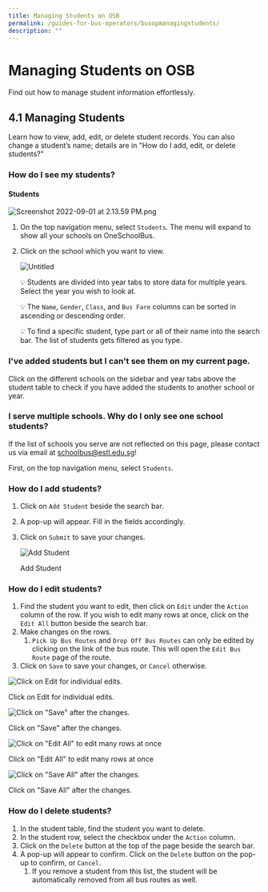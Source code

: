 ```yaml
---
title: Managing Students on OSB
permalink: /guides-for-bus-operators/busopmanagingstudents/
description: ""
---
```

# Managing Students on OSB 
Find out how to manage student information effortlessly.

## 4.1 Managing Students
Learn how to view, add, edit, or delete student records.
You can also change a student’s name; details are in "How do I add, edit, or delete students?"

### How do I see my students?

#### Students

![Screenshot 2022-09-01 at 2.13.59 PM.png](https://s3-us-west-2.amazonaws.com/secure.notion-static.com/8342ea08-cfaa-4791-a63f-921eda4c6adc/Screenshot_2022-09-01_at_2.13.59_PM.png)

1. On the top navigation menu, select `Students`. The menu will expand to show all your schools on OneSchoolBus. 
2. Click on the school which you want to view.
    
    ![Untitled](https://s3-us-west-2.amazonaws.com/secure.notion-static.com/f3afe355-1ff4-4fa0-a630-48d1a68042d0/Untitled.png)
    
    💡 Students are divided into year tabs to store data for multiple years. Select the year you wish to look at.
    
    💡 The `Name`, `Gender`, `Class`, and `Bus Fare` columns can be sorted in ascending or descending order.
    
    💡 To find a specific student, type part or all of their name into the search bar. The list of students gets filtered as you type.

### I've added students but I can't see them on my current page.

Click on the different schools on the sidebar and year tabs above the student table to check if you have added the students to another school or year. 

### I serve multiple schools. Why do I only see one school students?

If the list of schools you serve are not reflected on this page, please contact us via email at schoolbus@estl.edu.sg!

First, on the top navigation menu, select `Students`. 

### How do I add students?

1. Click on `Add Student` beside the search bar.
2. A pop-up will appear. Fill in the fields accordingly. 
3. Click on `Submit` to save your changes.
    
    ![Add Student](https://s3-us-west-2.amazonaws.com/secure.notion-static.com/bb74e65e-310b-4ce4-8322-9f0e6c1e7db7/Screenshot_2021-09-20_at_5.43.33_PM.png)
    
    Add Student    

### How do I edit students?

1. Find the student you want to edit, then click on `Edit` under the `Action` column of the row. If you wish to edit many rows at once, click on the `Edit All` button beside the search bar.
2. Make changes on the rows. 
    1. `Pick Up Bus Routes` and `Drop Off Bus Routes` can only be edited by clicking on the link of the bus route. This will open the `Edit Bus Route` page of the route.
3. Click on `Save` to save your changes, or `Cancel` otherwise.

![Click on Edit for individual edits.](https://s3-us-west-2.amazonaws.com/secure.notion-static.com/6bb417b3-fdeb-490b-bd00-ed4cbf3b8d1c/Screenshot_2021-09-20_at_5.53.28_PM.png)

Click on Edit for individual edits.

![Click on "Save" after the changes.](https://s3-us-west-2.amazonaws.com/secure.notion-static.com/07fbad96-fea0-4e5a-bdd1-3b16d212e40c/Screenshot_2021-09-20_at_5.54.07_PM.png)

Click on "Save" after the changes.

![Click on "Edit All" to edit many rows at once](https://s3-us-west-2.amazonaws.com/secure.notion-static.com/3e248b6d-032c-4649-aa98-1919b1c29d01/Screenshot_2021-09-20_at_5.55.46_PM.png)

Click on "Edit All" to edit many rows at once

![Click on "Save All" after the changes.](https://s3-us-west-2.amazonaws.com/secure.notion-static.com/7314b43c-660a-4cde-84b7-732fa8811b70/Screenshot_2021-09-20_at_5.56.08_PM.png)

Click on "Save All" after the changes.

### How do I delete students?

1. In the student table, find the student you want to delete.
2. In the student row, select the checkbox under the `Action` column.
3. Click on the `Delete` button at the top of the page beside the search bar. 
4. A pop-up will appear to confirm. Click on the `Delete` button on the pop-up to confirm, or `Cancel`.
    1. If you remove a student from this list, the student will be automatically removed from all bus routes as well.